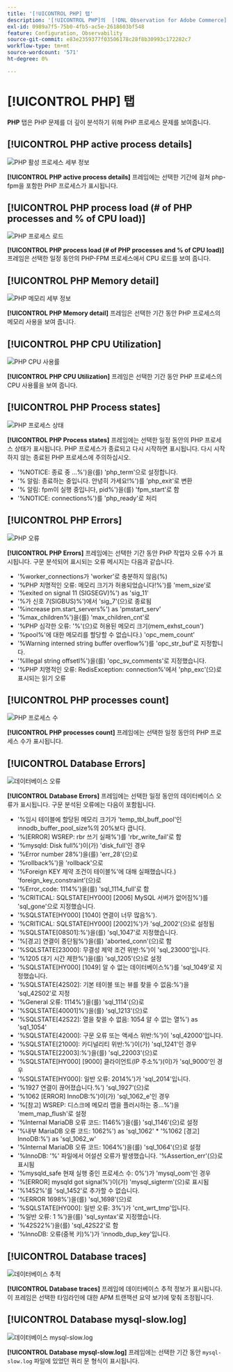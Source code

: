 ```yaml
---
title: '[!UICONTROL PHP] 탭'
description: '[!UICONTROL PHP]의  [!DNL Observation for Adobe Commerce] 탭에 대해 알아봅니다.'
exl-id: 0989a7f5-75b0-4fb5-ac5e-2618603bf548
feature: Configuration, Observability
source-git-commit: e83e2359377f03506178c28f8b30993c172282c7
workflow-type: tm+mt
source-wordcount: '571'
ht-degree: 0%

---
```


# [!UICONTROL PHP] 탭

**PHP** 탭은 PHP 문제를 더 깊이 분석하기 위해 PHP 프로세스 문제를 보여줍니다.

## [!UICONTROL PHP active process details]

![PHP 활성 프로세스 세부 정보](../../assets/tools/php-active-process-details.jpg)

**[!UICONTROL PHP active process details]** 프레임에는 선택한 기간에 걸쳐 php-fpm을 포함한 PHP 프로세스가 표시됩니다.

## [!UICONTROL PHP process load (# of PHP processes and % of CPU load)]

![PHP 프로세스 로드](../../assets/tools/php-process-load.jpg)

**[!UICONTROL PHP process load (# of PHP processes and % of CPU load)]** 프레임은 선택한 일정 동안의 PHP-FPM 프로세스에서 CPU 로드를 보여 줍니다.

## [!UICONTROL PHP Memory detail]

![PHP 메모리 세부 정보](../../assets/tools/php-memory-detail.jpg)

**[!UICONTROL PHP Memory detail]** 프레임은 선택한 기간 동안 PHP 프로세스의 메모리 사용을 보여 줍니다.

## [!UICONTROL PHP CPU Utilization]

![PHP CPU 사용률](../../assets/tools/php-cpu-utilization.jpg)

**[!UICONTROL PHP CPU Utilization]** 프레임은 선택한 기간 동안 PHP 프로세스의 CPU 사용률을 보여 줍니다.

## [!UICONTROL PHP Process states]

![PHP 프로세스 상태](../../assets/tools/php-process-states-image-1.jpg)

**[!UICONTROL PHP Process states]** 프레임에는 선택한 일정 동안의 PHP 프로세스 상태가 표시됩니다. PHP 프로세스가 종료되고 다시 시작하면 표시됩니다. 다시 시작하지 않는 종료된 PHP 프로세스에 주의하십시오.

* &#39;%NOTICE: 종료 중 ...%&#39;)을(를) &#39;php_term&#39;으로 설정합니다.
* &#39;% 알림: 종료하는 중입니다. 안녕히 가세요!%&#39;)를 &#39;php_exit&#39;로 변환
* &#39;% 알림: fpm이 실행 중입니다, pid%&#39;)을(를) &#39;fpm_start&#39;로 함
* &#39;%NOTICE: connections%&#39;)를 &#39;php_ready&#39;로 처리

## [!UICONTROL PHP Errors]

![PHP 오류](../../assets/tools/php-errors-image-1.jpg)

**[!UICONTROL PHP Errors]** 프레임에는 선택한 기간 동안 PHP 작업자 오류 수가 표시됩니다. 구문 분석되어 표시되는 오류 메시지는 다음과 같습니다.

* &#39;%worker_connections가 &#39;worker&#39;로 충분하지 않음(%)
* &#39;%PHP 치명적인 오류: 메모리 크기가 허용되었습니다!%&#39;)를 &#39;mem_size&#39;로
* &#39;%exited on signal 11 (SIGSEGV)%&#39;) as &#39;sig_11&#39;
* &#39;%가 신호 7(SIGBUS)%&#39;)에서 &#39;sig_7&#39;(으)로 종료됨
* &#39;%increase pm.start_servers%&#39;) as &#39;pmstart_serv&#39;
* &#39;%max_children%&#39;)을(를) &#39;max_children_cnt&#39;로
* &#39;%PHP 심각한 오류: &#39;%&#39;(으)로 허용된 메모리 크기(mem_exhst_coun&#39;)
* &#39;%pool%&#39;에 대한 메모리를 할당할 수 없습니다.) &#39;opc_mem_count&#39;
* &#39;%Warning interned string buffer overflow%&#39;)를 &#39;opc_str_buf&#39;로 지정합니다.
* &#39;%Illegal string offsetl%&#39;)을(를) &#39;opc_sv_comments&#39;로 지정했습니다.
* &#39;%PHP 치명적인 오류: RedisException: connection%&#39;에서 &#39;php_exc&#39;(으)로 표시되는 읽기 오류

## [!UICONTROL PHP processes count]

![PHP 프로세스 수](../../assets/tools/php-processes-count.jpg)

**[!UICONTROL PHP processes count]** 프레임에는 선택한 일정 동안의 PHP 프로세스 수가 표시됩니다.

## [!UICONTROL Database Errors]

![데이터베이스 오류](../../assets/tools/php-tab-database-errors.jpg)

**[!UICONTROL Database Errors]** 프레임에는 선택한 일정 동안의 데이터베이스 오류가 표시됩니다. 구문 분석된 오류에는 다음이 포함됩니다.

* &#39;%임시 테이블에 할당된 메모리 크기가 &#39;temp_tbl_buff_pool&#39;인 innodb_buffer_pool_size%의 20%보다 큽니다.
* &#39;%\[ERROR\] WSREP: rbr 쓰기 실패%&#39;)를 &#39;rbr_write_fail&#39;로 함
* &#39;%mysqld: Disk full%&#39;)이(가) &#39;disk_full&#39;인 경우
* &#39;%Error number 28%&#39;)을(를) &#39;err_28&#39;(으)로
* &#39;%rollback%&#39;)을 &#39;rollback&#39;으로
* &#39;%Foreign KEY 제약 조건이 테이블%&#39;에 대해 실패했습니다.) &#39;foreign_key_constraint&#39;(으)로
* &#39;%Error_code: 1114%&#39;)을(를) &#39;sql_1114_full&#39;로 함
* &#39;%CRITICAL: SQLSTATE[HY000] [2006] MySQL 서버가 없어짐%&#39;)를 &#39;sql_gone&#39;으로 지정했습니다.
* &#39;%SQLSTATE[HY000] [1040] 연결이 너무 많음%&#39;).
* &#39;%CRITICAL: SQLSTATE[HY000] [2002]%&#39;)가 &#39;sql_2002&#39;(으)로 설정됨
* &#39;%SQLSTATE[08S01]:%&#39;)을(를) &#39;sql_1047&#39;로 지정했습니다.
* &#39;%[경고] 연결이 중단됨%&#39;)을(를) &#39;aborted_conn&#39;(으)로 함
* &#39;%SQLSTATE[23000]: 무결성 제약 조건 위반:%&#39;)이 &#39;sql_23000&#39;입니다.
* &#39;%1205 대기 시간 제한%&#39;)을(를) &#39;sql_1205&#39;(으)로 설정
* &#39;%SQLSTATE[HY000] [1049] 알 수 없는 데이터베이스%&#39;)를 &#39;sql_1049&#39;로 지정했습니다.
* &#39;%SQLSTATE[42S02]: 기본 테이블 또는 뷰를 찾을 수 없음:%&#39;)을 &#39;sql_42S02&#39;로 지정
* &#39;%General 오류: 1114%&#39;)을(를) &#39;sql_1114&#39;(으)로
* &#39;%SQLSTATE[40001]%&#39;)을(를) &#39;sql_1213&#39;(으)로
* &#39;%SQLSTATE[42S22]: 열을 찾을 수 없음: 1054 알 수 없는 열%&#39;) as &#39;sq1_1054&#39;
* &#39;%SQLSTATE[42000]: 구문 오류 또는 액세스 위반:%&#39;)이 &#39;sql_42000&#39;입니다.
* &#39;%SQLSTATE[21000]: 카디널리티 위반:%&#39;)이(가) &#39;sql_1241&#39;인 경우
* &#39;%SQLSTATE[22003]:%&#39;)을(를) &#39;sql_22003&#39;(으)로
* &#39;%SQLSTATE[HY000] [9000] 클라이언트(IP 주소%&#39;)(이)가 &#39;sql_9000&#39;인 경우
* &#39;%SQLSTATE[HY000]: 일반 오류: 2014%&#39;)가 &#39;sql_2014&#39;입니다.
* &#39;%1927 연결이 끊어졌습니다.%&#39;) &#39;sql_1927&#39;(으)로
* &#39;%1062 \[ERROR\] InnoDB:%&#39;)이(가) &#39;sql_1062_e&#39;인 경우
* &#39;%[참고] WSREP: 디스크에 메모리 맵을 플러시하는 중...%&#39;)을 &#39;mem_map_flush&#39;로 설정
* &#39;%Internal MariaDB 오류 코드: 1146%&#39;)을(를) &#39;sql_1146&#39;(으)로 설정
* &#39;%내부 MariaDB 오류 코드: 1062%&#39;) as &#39;sql_1062&#39; * &#39;%1062 [경고] InnoDB:%&#39;) as &#39;sql_1062_w&#39;
* &#39;%Internal MariaDB 오류 코드: 1064%&#39;)을(를) &#39;sql_1064&#39;(으)로 설정
* &#39;%InnoDB: &#39;%&#39; 파일에서 어설션 오류가 발생했습니다. &#39;%Assertion_err&#39;(으)로 표시됨
* &#39;%mysqld_safe 현재 실행 중인 프로세스 수: 0%&#39;)가 &#39;mysql_oom&#39;인 경우
* &#39;%\[ERROR\] mysqld got signal%&#39;)이(가) &#39;mysql_sigterm&#39;(으)로 표시됨
* &#39;%1452%&#39;를 &#39;sql_1452&#39;로 추가할 수 없습니다.
* &#39;%ERROR 1698%&#39;)을(를) &#39;sql_1698&#39;(으)로
* &#39;%SQLSTATE[HY000]: 일반 오류: 3%&#39;)가 &#39;cnt_wrt_tmp&#39;입니다.
* &#39;%일반 오류: 1 %&#39;)을(를) &#39;sql_syntax&#39;로 지정했습니다.
* &#39;%42S22%&#39;)을(를) &#39;sql_42S22&#39;로 함
* &#39;%InnoDB: 오류(중복 키)%&#39;)가 &#39;innodb_dup_key&#39;입니다.

## [!UICONTROL Database traces]

![데이터베이스 추적](../../assets/tools/php-tab-database-traces.jpg)

**[!UICONTROL Database traces]** 프레임에 데이터베이스 추적 정보가 표시됩니다. 이 프레임은 선택한 타임라인에 대한 APM 트랜잭션 요약 보기에 맞춰 조정됩니다.

## [!UICONTROL Database mysql-slow.log]

![데이터베이스 mysql-slow.log](../../assets/tools/php-tab-database-mysql-slow-log.jpg)

**[!UICONTROL Database mysql-slow.log]** 프레임에는 선택한 기간 동안 `mysql-slow.log` 파일에 있었던 쿼리 문 형식이 표시됩니다.
